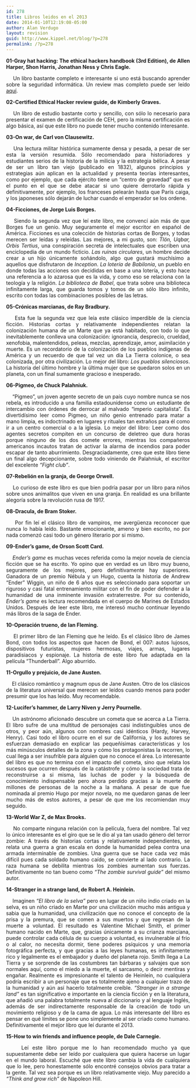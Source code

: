 ```yaml
---
id: 278
title: Libros leidos en el 2013
date: 2014-01-10T12:19:08-05:00
author: Alan Verdugo
layout: revision
guid: http://www.kippel.net/blog/?p=278
permalink: /?p=278
---
```

<p style="text-align: justify;">
  <strong>01-Gray hat hacking: The ethical hackers handbook (3rd Edition), de Allen Harper, Shon Harris, Jonathan Ness y Chris Eagle.</strong>
</p>

<p style="text-align: justify;">
      Un libro bastante completo e interesante si uno está buscando aprender sobre la seguridad informática. Un review mas completo puede ser leído <a title="Review de “Gray hat hacking”" href="http://www.kippel.net/blog/?p=6" target="_blank">aquí</a>.
</p>

<p style="text-align: justify;">
  <strong>02-Certified Ethical Hacker review guide, de Kimberly Graves.</strong>
</p>

<p style="text-align: justify;">
      Un libro de estudio bastante corto y sencillo, con sólo lo necesario para presentar el examen de certificación de CEH, pero la misma certificación es algo básica, así que este libro no puede tener mucho contenido interesante.
</p>

<p style="text-align: justify;">
  <strong>03-On war, de Carl von Clausewitz.</strong>
</p>

<p style="text-align: justify;">
      Una lectura militar histórica sumamente densa y pesada, a pesar de ser esta la versión resumida. Sólo recomendado para historiadores y estudiantes serios de la historia de la milicia y la estrategia bélica. A pesar de ser un libro tan viejo (publicado en 1832), algunos principios y estrategias aún aplican en la actualidad y presenta teorías interesantes, como por ejemplo, que cada ejército tiene un &#8220;centro de gravedad&#8221; que es el punto en el que se debe atacar si uno quiere derrotarlo rápida y definitivamente, por ejemplo, los franceses pelearán hasta que París caiga, y los japoneses sólo dejarán de luchar cuando el emperador se los ordene.
</p>

<p style="text-align: justify;">
  <strong>04-Ficciones, de Jorge Luis Borges.</strong>
</p>

<p style="text-align: justify;">
      Siendo la segunda vez que leí este libro, me convencí aún más de que Borges fue un genio. Muy seguramente el mejor escritor en español de América. Ficciones es una colección de historias cortas de Borges, y todas merecen ser leídas y releídas. Las mejores, a mi gusto, son: <em>Tlön, Uqbar, Orbis Tertius</em>, una conspiración secreta de intelectuales que escriben una enciclopedia de un mundo ficticio. <em>Las ruinas circulares</em>, un hombre decide crear a un hijo únicamente soñándolo, algo que gustará muchísimo a aquellos que disfrutaron de <em>Inception</em>. <em>La lotería de Babilonia</em>, un pueblo en donde todas las acciones son decididas en base a una lotería, y esto hace una referencia a lo azarosa que es la vida, y como eso se relaciona con la teología y la religión. <em>La biblioteca de Babel</em>, que trata sobre una biblioteca infinítamente larga, que guarda tomos y tomos de un sólo libro infinito, escrito con todas las combinaciones posibles de las letras.
</p>

<p style="text-align: justify;">
  <strong>05-Crónicas marcianas, de Ray Bradbury.</strong>
</p>

<p style="text-align: justify;">
      Esta fue la segunda vez que leía este clásico imperdible de la ciencia ficción. Historias cortas y relativamente independientes relatan la colonización humana de un Marte que ya está habitado, con todo lo que inevitablemente conlleva una colonización: ignorancia, desprecio, crueldad, xenofobia, malentendidos, peleas, mezclas, aprendizaje, amor, asimilación y muerte. Es un recordatorio de la colonización de los pueblos indígenas de América y un recuerdo de que tal vez un día La Tierra colonice, o sea colonizada, por otra civilización. Lo mejor del libro: <em>Los pueblos silenciosos</em>. La historia del último hombre y la última mujer que se quedaron solos en un planeta, con un final sumamente gracioso e inesperado.
</p>

<p style="text-align: justify;">
  <strong>06-Pigmeo, de Chuck Palahniuk.</strong>
</p>

<p style="text-align: justify;">
      &#8220;Pigmeo&#8221;, un joven agente secreto de un país cuyo nombre nunca se nos rebela, es introducido a una familia estadounidense como un estudiante de intercambio con órdenes de derrocar al malvado &#8220;imperio capitalista&#8221;. Es divertidísimo leer como Pigmeo, un niño genio entrenado para matar a mano limpia, es indoctrinado en lugares y rituales tan extraños para él como ir a un centro comercial o a la iglesia. Lo mejor del libro: Leer como dos agentes secretos compiten en un concurso de deletreo que dura horas porque ninguno de los dos comete errores, mientras los compañeros americanos incautos tratan de activar la alarma de incendios para poder escapar de tanto aburrimiento. Desgraciadamente, creo que este libro tiene un final algo decepcionante, sobre todo viniendo de Palahniuk, el escritor del excelente <em>&#8220;Fight club&#8221;</em>.
</p>

<p style="text-align: justify;">
  <strong>07-Rebelión en la granja, de George Orwell.</strong>
</p>

<p style="text-align: justify;">
      Lo curioso de este libro es que bien podría pasar por un libro para niños sobre unos animalitos que viven en una granja. En realidad es una brillante alegoría sobre la revolución rusa de 1917.
</p>

<p style="text-align: justify;">
  <strong>08-Dracula, de Bram Stoker.</strong>
</p>

<p style="text-align: justify;">
      Por fin leí el clásico libro de vampiros, me avergüenza reconocer que nunca lo había leído. Bastante emocionante, ameno y bien escrito, no por nada comenzó casi todo un género literario por si mismo.
</p>

<p style="text-align: justify;">
  <strong>09-Ender&#8217;s game, de Orson Scott Card.</strong>
</p>

<p style="text-align: justify;">
      <em>Ender&#8217;s game</em> es muchas veces referida como la mejor novela de ciencia ficción que se ha escrito. Yo opino que en verdad es un libro muy bueno, seguramente de los mejores, pero definitivamente hay superiores. Ganadora de un premio Nébula y un Hugo, cuenta la historia de Andrew &#8220;Ender&#8221; Wiggin, un niño de 6 años que es seleccionado para soportar un riguroso y casi fatal entrenamiento militar con el fin de poder defender a la humanidad de una inminente invasión extraterrestre. Por su contenido, <em>Ender&#8217;s game</em> es lectura recomendada en el cuerpo de Marines de Estados Unidos. Después de leer este libro, me interesó mucho continuar leyendo más libros de la saga de Ender.
</p>

<p style="text-align: justify;">
  <strong>10-Operación trueno, de Ian Fleming.</strong>
</p>

<p style="text-align: justify;">
      El primer libro de Ian Fleming que he leído. Es el clásico libro de James Bond, con todos los aspectos que hacen de Bond, el 007: autos lujosos, dispositivos futuristas, mujeres hermosas, viajes, armas, lugares paradisiacos y espionaje. La historia de este libro fue adaptada en la película &#8220;Thunderball&#8221;. Algo aburrido.
</p>

<p style="text-align: justify;">
  <strong>11-Orgullo y prejuicio, de Jane Austen.</strong>
</p>

<p style="text-align: justify;">
      El clásico romántico y magnum opus de Jane Austen. Otro de los clásicos de la literatura universal que merecen ser leídos cuando menos para poder presumir que los has leído. Muy recomendable.
</p>

<p style="text-align: justify;">
  <strong>12-Lucifer&#8217;s hammer, de Larry Niven y Jerry Pournelle.</strong>
</p>

<p style="text-align: justify;">
      Un astrónomo aficionado descubre un cometa que se acerca a La Tierra. El libro sufre de una multitud de personajes casi indistinguibles unos de otros, y peor aún, algunos con nombres casi idénticos (Hardy, Harvey, Henry). Casi todo el libro ocurre en el sur de California, y los autores se esfuerzan demasiado en explicar las pequeñísimas características y los más minúsculos detalles de la zona y cómo los protagonistas la recorren, lo cual llega a ser insufrible para alguien que no conoce el área. Lo interesante del libro es que no termina con el impacto del cometa, sino que relata los sucesos que ocurren después de la catástrofe y cómo la sociedad trata de reconstruirse a si misma, las luchas de poder y la búsqueda de conocimiento indispensable pero ahora perdido gracias a la muerte de millones de personas de la noche a la mañana. A pesar de que fue nominada al premio Hugo por mejor novela, no me quedaron ganas de leer mucho más de estos autores, a pesar de que me los recomiendan muy seguido.
</p>

<p style="text-align: justify;">
  <strong>13-World War Z, de Max Brooks.</strong>
</p>

<p style="text-align: justify;">
      No comparte ninguna relación con la película, fuera del nombre. Tal vez lo único interesante es el giro que se le dio al ya tan usado género del terror zombie: A través de historias cortas y relativamente independientes, se relata una guerra a gran escala en donde la humanidad pelea contra una armada interminable de zombies. Una guerra que se hace cada vez más difícil pues cada soldado humano caído, se convierte al lado contrario. La raza humana se debilita mientras los zombies aumentan sus fuerzas. Definitivamente no tan bueno como <em>&#8220;The zombie survival guide&#8221;</em> del mismo autor.
</p>

<p style="text-align: justify;">
  <strong>14-Stranger in a strange land, de Robert A. Heinlein.</strong>
</p>

<p style="text-align: justify;">
      Imaginen <em>&#8220;El libro de la selva&#8221;</em> pero en lugar de un niño indio criado en la selva, es un niño criado en Marte por una civilización mucho más antigua y sabia que la humanidad, una civilización que no conoce el concepto de la prisa y la premura, que se comen a sus muertos y que regresan de la muerte a voluntad. El resultado es Valentine Michael Smith, el primer humano nacido en Marte, que, gracias únicamente a su crianza marciana, puede controlar cada célula de su cuerpo a voluntad, es invulnerable al frio o al calor, no necesita dormir, tiene poderes psíquicos y una memoria fotográfica perfecta, y que gracias a las leyes humanas, es infinitamente rico y legalmente es el embajador y dueño del planeta rojo. Smith llega a La Tierra y se sorprende de las costumbres tan bárbaras y salvajes que son normales aquí, como el miedo a la muerte, el sarcasmo, o decir mentiras y engañar. Realmente es impresionante el talento de Heinlein, no cualquiera podría escribir a un personaje que es totalmente ajeno a cualquier trazo de la humanidad y aún así hacerlo totalmente creíble. <em>&#8220;Stranger in a strange land&#8221;</em> es tan significativo e importante en la ciencia ficción y en la literatura, que añadió una palabra totalmente nueva al diccionario y al lenguaje Inglés, además de ser indirectamente responsable de la creación de todo un movimiento religioso y de la cama de agua. Lo más interesante del libro es pensar en qué límites se pone uno simplemente al ser criado como humano. Definitivamente el mejor libro que leí durante el 2013.
</p>

<p style="text-align: justify;">
  <strong>15-How to win friends and influence people, de Dale Carnegie.</strong>
</p>

<p style="text-align: justify;">
      Leí este libro porque me lo han recomendado mucho ya que supuestamente debe ser leído por cualquiera que quiera hacerse un lugar en el mundo laboral. Escuché que este libro cambia la vida de cualquiera que lo lee, pero honestamente sólo encontré consejos obvios para tratar a la gente. Tal vez sea porque es un libro relativamente viejo. Muy parecido a <em>&#8220;Think and grow rich&#8221;</em> de Napoleon Hill.
</p>